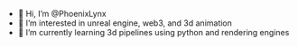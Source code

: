 - 👋 Hi, I’m @PhoenixLynx
- 👀 I’m interested in unreal engine, web3, and 3d animation
- 🌱 I’m currently learning 3d pipelines using python and rendering engines



<!---
PhoenixLynx/PhoenixLynx is a ✨ special ✨ repository because its `README.md` (this file) appears on your GitHub profile.
You can click the Preview link to take a look at your changes.
--->
